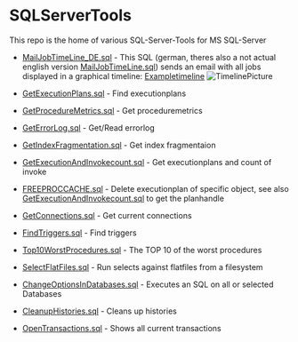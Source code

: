 # SQLServerTools
This repo is the home of various SQL-Server-Tools for MS SQL-Server

- [MailJobTimeLine_DE.sql](../master/MailJobTimeLine_DE.sql) - This SQL (german, theres also a not actual english version [MailJobTimeLine.sql](../master/MailJobTimeLine.sql)) sends an email with all jobs displayed in a graphical timeline:
[Exampletimeline](https://thomas-s-b.github.io/Timline_Example.html)
![TimelinePicture](https://github.com/Thomas-S-B/SQLServerTools/blob/master/Images/Timeline_sql.jpg) 

- [GetExecutionPlans.sql](../master/GetExecutionPlans.sql) - Find executionplans
- [GetProcedureMetrics.sql](../master/GetProcedureMetrics.sql) - Get proceduremetrics
- [GetErrorLog.sql](../master/GetErrorLog.sql) - Get/Read errorlog
- [GetIndexFragmentation.sql](../master/GetIndexFragmentation.sql) - Get index fragmentaion
- [GetExecutionAndInvokecount.sql](../master/GetExecutionAndInvokecount.sql) - Get executionplans and count of invoke
- [FREEPROCCACHE.sql](../master/FREEPROCCACHE.sql) - Delete executionplan of specific object, see also [GetExecutionAndInvokecount.sql](../master/GetExecutionAndInvokecount.sql) to get the planhandle
- [GetConnections.sql](../master/GetConnections.sql) - Get current connections
- [FindTriggers.sql](../master/FindTriggers.sql) - Find triggers
- [Top10WorstProcedures.sql](../master/Top10WorstProcedures.sql) - The TOP 10 of the worst procedures
- [SelectFlatFiles.sql](../master/SelectFlatFiles.sql) - Run selects against flatfiles from a filesystem
- [ChangeOptionsInDatabases.sql](../master/ChangeOptionsInDatabases.sql) - Executes an SQL on all or selected Databases
- [CleanupHistories.sql](../master/CleanupHistories.sql) - Cleans up histories
- [OpenTransactions.sql](../master/OpenTransactions.sql) - Shows all current transactions
